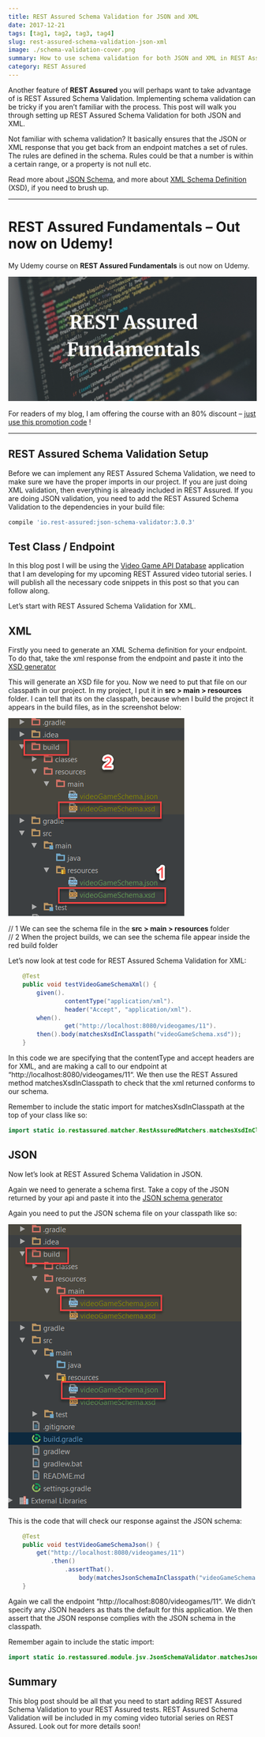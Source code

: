 ```yaml
---
title: REST Assured Schema Validation for JSON and XML
date: 2017-12-21
tags: [tag1, tag2, tag3, tag4]
slug: rest-assured-schema-validation-json-xml
image: ./schema-validation-cover.png
summary: How to use schema validation for both JSON and XML in REST Assured
category: REST Assured
---
```


Another feature of **REST Assured** you will perhaps want to take advantage of is REST Assured Schema Validation. Implementing schema validation can be tricky if you aren’t familiar with the process. This post will walk you through setting up REST Assured Schema Validation for both JSON and XML.

Not familiar with schema validation? It basically ensures that the JSON or XML response that you get back from an endpoint matches a set of rules. The rules are defined in the schema. Rules could be that a number is within a certain range, or a property is not null etc.

Read more about [JSON Schema](http://json-schema.org/), and more about [XML Schema Definition](<https://en.wikipedia.org/wiki/XML_Schema_(W3C)>) (XSD), if you need to brush up.

---

# REST Assured Fundamentals – Out now on Udemy!

My Udemy course on **REST Assured Fundamentals** is out now on Udemy.

[![REST Assured Fundamentals course title image](../extract-JSON-response/RestAssuredFundamentalsUdemyLogo.png)](https://www.udemy.com/rest-assured-fundamentals/?couponCode=TECHIETESTER)

For readers of my blog, I am offering the course with an 80% discount – [just use this promotion code](https://www.udemy.com/rest-assured-fundamentals/?couponCode=TECHIETESTER) !

---

## REST Assured Schema Validation Setup

Before we can implement any REST Assured Schema Validation, we need to make sure we have the proper imports in our project. If you are just doing XML validation, then everything is already included in REST Assured. If you are doing JSON validation, you need to add the REST Assured Schema Validation to the dependencies in your build file:

```groovy
compile 'io.rest-assured:json-schema-validator:3.0.3'
```

## Test Class / Endpoint

In this blog post I will be using the [Video Game API Database](https://github.com/james-willett/VideoGameDB) application that I am developing for my upcoming REST Assured video tutorial series. I will publish all the necessary code snippets in this post so that you can follow along.

Let’s start with REST Assured Schema Validation for XML.

## XML

Firstly you need to generate an XML Schema definition for your endpoint. To do that, take the xml response from the endpoint and paste it into the [XSD generator](https://www.freeformatter.com/xsd-generator.html#ad-output)

This will generate an XSD file for you. Now we need to put that file on our classpath in our project. In my project, I put it in **src > main > resources** folder. I can tell that its on the classpath, because when I build the project it appears in the build files, as in the screenshot below:

![Build files for project in classpath](./xsdClasspath.png)

// 1 We can see the schema file in the **src > main > resources** folder  
// 2 When the project builds, we can see the schema file appear inside the red build folder

Let’s now look at test code for REST Assured Schema Validation for XML:

```java
    @Test
    public void testVideoGameSchemaXml() {
        given().
                contentType("application/xml").
                header("Accept", "application/xml").
        when().
                get("http://localhost:8080/videogames/11").
        then().body(matchesXsdInClasspath("videoGameSchema.xsd"));
    }
```

In this code we are specifying that the contentType and accept headers are for XML, and are making a call to our endpoint at “http://localhost:8080/videogames/11“. We then use the REST Assured method matchesXsdInClasspath to check that the xml returned conforms to our schema.

Remember to include the static import for matchesXsdInClasspath at the top of your class like so:

```java
import static io.restassured.matcher.RestAssuredMatchers.matchesXsdInClasspath;
```

## JSON

Now let’s look at REST Assured Schema Validation in JSON.

Again we need to generate a schema first. Take a copy of the JSON returned by your api and paste it into the [JSON schema generator](https://jsonschema.net/#/editor)

Again you need to put the JSON schema file on your classpath like so:

![JSON schema in classpath](./jsonClasspath.png)

This is the code that will check our response against the JSON schema:

```java
    @Test
    public void testVideoGameSchemaJson() {
        get("http://localhost:8080/videogames/11")
            .then()
                .assertThat().
                    body(matchesJsonSchemaInClasspath("videoGameSchema.json"));
    }
```

Again we call the endpoint “http://localhost:8080/videogames/11“. We didn’t specify any JSON headers as thats the default for this application. We then assert that the JSON response complies with the JSON schema in the classpath.

Remember again to include the static import:

```java
import static io.restassured.module.jsv.JsonSchemaValidator.matchesJsonSchemaInClasspath;
```

## Summary

This blog post should be all that you need to start adding REST Assured Schema Validation to your REST Assured tests. REST Assured Schema Validation will be included in my coming video tutorial series on REST Assured. Look out for more details soon!
